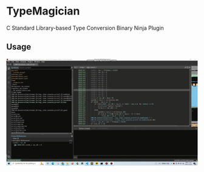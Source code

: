 # TypeMagician
C Standard Library-based Type Conversion Binary Ninja Plugin

## Usage
![usage](./static/plugin_usage.gif)
